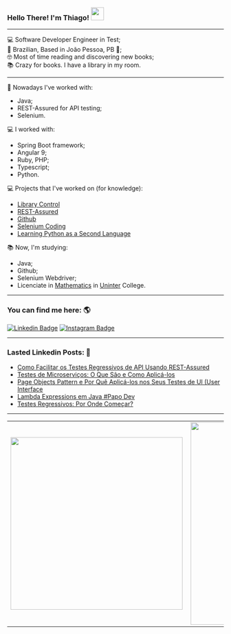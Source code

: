 ### Hello There! I'm Thiago! <img src="https://raw.githubusercontent.com/iampavangandhi/iampavangandhi/master/gifs/Hi.gif" width="30px">

---------

💻 Software Developer Engineer in Test;<br>
🏡 Brazilian, Based in João Pessoa, PB 📍;<br>
🤓 Most of time reading and discovering new books;<br>
📚 Crazy for books. I have a library in my room.<br>

---------

👷 Nowadays I've worked with:
* Java;
* REST-Assured for API testing;
* Selenium.

💻 I worked with:
* Spring Boot framework;
* Angular 9;
* Ruby, PHP;<br>
* Typescript;<br>
* Python.

💻 Projects that I've worked on (for knowledge):
* [Library Control](https://github.com/thiagofb84jp/library-control)<br>
* [REST-Assured](https://github.com/thiagofb84jp/rest-assured)<br>
* [Github](https://github.com/thiagofb84jp/curso-git-1)<br>
* [Selenium Coding](https://github.com/thiagofb84jp/selenium)<br>
* [Learning Python as a Second Language](https://github.com/thiagofb84jp/python-exercises)


📚 Now, I'm studying:
* Java;<br>
* Github;<br>
* Selenium Webdriver;<br>
* Licenciate in [Mathematics](https://www.uninter.com/graduacao-ead/curso-matematica-licenciatura/) in [Uninter](https://www.uninter.com/) College.<br>

---------

### You can find me here: 🌎
[![Linkedin Badge](https://img.shields.io/badge/-ThiagoFerreira-blue?style=flat-square&logo=Linkedin&logoColor=white&link=https://www.linkedin.com/in/thiago-ferreira-barbosa-ctfl-68072310b)](https://www.linkedin.com/in/thiago-ferreira-barbosa-ctfl-68072310b)
[![Instagram Badge](https://img.shields.io/badge/-Instagram-blue?style=flat-square&logo=Instagram&logoColor=white&link=https://www.instagram.com/thiagofb84jp/)](https://www.instagram.com/thiagofb84jp/)

---------

### Lasted Linkedin Posts: 📕
- [Como Facilitar os Testes Regressivos de API Usando REST-Assured](https://www.linkedin.com/pulse/como-facilitar-os-testes-regressivos-de-api-usando-thiago/)
- [Testes de Microserviços: O Que São e Como Aplicá-los](https://www.linkedin.com/pulse/testes-de-microservi%C3%A7os-o-que-s%C3%A3o-e-como-aplic%C3%A1-los-thiago/)
- [Page Objects Pattern e Por Quê Aplicá-los nos Seus Testes de UI (User Interface](https://www.linkedin.com/pulse/page-objects-pattern-e-por-qu%C3%AA-aplic%C3%A1-lo-nos-seus-de-thiago/)
- [Lambda Expressions em Java #Papo Dev](https://www.linkedin.com/pulse/lambda-expressions-em-java-papodev-thiago-ferreira-barbosa-ctfl/)
- [Testes Regressivos: Por Onde Começar?](https://www.linkedin.com/pulse/testes-regressivos-por-onde-come%C3%A7ar-thiago-ferreira-barbosa-ctfl/)

---------

<center>
  <table>
    <tr>
        <td><img width="400px" align="left" src="https://github-readme-stats.vercel.app/api/top-langs/?username=thiagofb84jp&hide=html&layout=compact&theme=tokyonight" /></td>
        <td><img width="470px" align="left" src="https://github-readme-stats.vercel.app/api?username=thiagofb84jp&theme=tokyonight" /></td>
    </tr>   
  </table>
</center>
